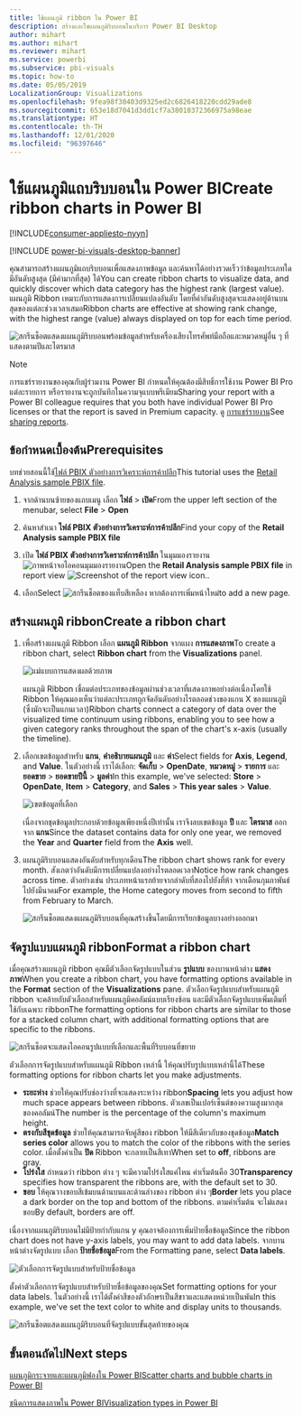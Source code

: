```yaml
---
title: ใช้แผนภูมิ ribbon ใน Power BI
description: สร้างและใชแผนภูมิริบบอนในบริการ Power BI Desktop
author: mihart
ms.author: mihart
ms.reviewer: mihart
ms.service: powerbi
ms.subservice: pbi-visuals
ms.topic: how-to
ms.date: 05/05/2019
LocalizationGroup: Visualizations
ms.openlocfilehash: 9fea98f30403d9325ed2c6826418220cdd29ade8
ms.sourcegitcommit: 653e18d7041d3dd1cf7a38010372366975a98eae
ms.translationtype: HT
ms.contentlocale: th-TH
ms.lasthandoff: 12/01/2020
ms.locfileid: "96397646"
---
```

# <a name="create-ribbon-charts-in-power-bi"></a><span data-ttu-id="d53ea-103">ใช้แผนภูมิแถบริบบอนใน Power BI</span><span class="sxs-lookup"><span data-stu-id="d53ea-103">Create ribbon charts in Power BI</span></span>

[!INCLUDE[consumer-appliesto-nyyn](../includes/consumer-appliesto-nyyn.md)]    

[!INCLUDE [power-bi-visuals-desktop-banner](../includes/power-bi-visuals-desktop-banner.md)]

<span data-ttu-id="d53ea-104">คุณสามารถสร้างแผนภูมิแถบริบบอนเพื่อแสดงภาพข้อมูล และค้นหาได้อย่างรวดเร็วว่าข้อมูลประเภทใดมีอันดับสูงสุด (มีค่ามากที่สุด) ได้</span><span class="sxs-lookup"><span data-stu-id="d53ea-104">You can create ribbon charts to visualize data, and quickly discover which data category has the highest rank (largest value).</span></span> <span data-ttu-id="d53ea-105">แผนภูมิ Ribbon เหมาะกับการแสดงการเปลี่ยนแปลงอันดับ โดยที่ค่าอันดับสูงสุดจะแสดงอยู่ด้านบนสุดของแต่ละช่วงเวลาเสมอ</span><span class="sxs-lookup"><span data-stu-id="d53ea-105">Ribbon charts are effective at showing rank change, with the highest range (value) always displayed on top for each time period.</span></span> 

![สกรีนช็อตแสดงแผนภูมิริบบอนพร้อมข้อมูลสำหรับเครื่องเสียงโทรศัพท์มือถือและหมวดหมู่อื่น ๆ ที่แสดงตามปีและไตรมาส](media/desktop-ribbon-charts/ribbon-charts-01.png)

> [!NOTE]
> <span data-ttu-id="d53ea-107">การแชร์รายงานของคุณกับผู้ร่วมงาน Power BI กำหนดให้คุณต้องมีสิทธิ์การใช้งาน Power BI Pro แต่ละรายการ หรือรายงานจะถูกบันทึกในความจุแบบพรีเมียม</span><span class="sxs-lookup"><span data-stu-id="d53ea-107">Sharing your report with a Power BI colleague requires that you both have individual Power BI Pro licenses or that the report is saved in Premium capacity.</span></span> <span data-ttu-id="d53ea-108">ดู [การแชร์รายงาน](../collaborate-share/service-share-reports.md)</span><span class="sxs-lookup"><span data-stu-id="d53ea-108">See [sharing reports](../collaborate-share/service-share-reports.md).</span></span>

## <a name="prerequisites"></a><span data-ttu-id="d53ea-109">ข้อกำหนดเบื้องต้น</span><span class="sxs-lookup"><span data-stu-id="d53ea-109">Prerequisites</span></span>

<span data-ttu-id="d53ea-110">บทช่วยสอนนี้ใช้[ไฟล์ PBIX ตัวอย่างการวิเคราะห์การค้าปลีก](https://download.microsoft.com/download/9/6/D/96DDC2FF-2568-491D-AAFA-AFDD6F763AE3/Retail%20Analysis%20Sample%20PBIX.pbix)</span><span class="sxs-lookup"><span data-stu-id="d53ea-110">This tutorial uses the [Retail Analysis sample PBIX file](https://download.microsoft.com/download/9/6/D/96DDC2FF-2568-491D-AAFA-AFDD6F763AE3/Retail%20Analysis%20Sample%20PBIX.pbix).</span></span>

1. <span data-ttu-id="d53ea-111">จากด้านบนซ้ายของแถบเมนู เลือก **ไฟล์** > **เปิด**</span><span class="sxs-lookup"><span data-stu-id="d53ea-111">From the upper left section of the menubar, select **File** > **Open**</span></span>
   
2. <span data-ttu-id="d53ea-112">ค้นหาสำเนา **ไฟล์ PBIX ตัวอย่างการวิเคราะห์การค้าปลีก**</span><span class="sxs-lookup"><span data-stu-id="d53ea-112">Find your copy of the **Retail Analysis sample PBIX file**</span></span>

1. <span data-ttu-id="d53ea-113">เปิด **ไฟล์ PBIX ตัวอย่างการวิเคราะห์การค้าปลีก** ในมุมมองรายงาน ![ภาพหน้าจอไอคอนมุมมองรายงาน](media/power-bi-visualization-kpi/power-bi-report-view.png)</span><span class="sxs-lookup"><span data-stu-id="d53ea-113">Open the **Retail Analysis sample PBIX file** in report view ![Screenshot of the report view icon.](media/power-bi-visualization-kpi/power-bi-report-view.png).</span></span>

1. <span data-ttu-id="d53ea-114">เลือก</span><span class="sxs-lookup"><span data-stu-id="d53ea-114">Select</span></span> ![สกรีนช็อตของแท็บสีเหลือง](media/power-bi-visualization-kpi/power-bi-yellow-tab.png) <span data-ttu-id="d53ea-116">หากต้องการเพิ่มหน้าใหม่</span><span class="sxs-lookup"><span data-stu-id="d53ea-116">to add a new page.</span></span>

## <a name="create-a-ribbon-chart"></a><span data-ttu-id="d53ea-117">สร้างแผนภูมิ ribbon</span><span class="sxs-lookup"><span data-stu-id="d53ea-117">Create a ribbon chart</span></span>

1. <span data-ttu-id="d53ea-118">เพื่อสร้างแผนภูมิ Ribbon เลือก **แผนภูมิ Ribbon** จากแผง **การแสดงภาพ**</span><span class="sxs-lookup"><span data-stu-id="d53ea-118">To create a ribbon chart, select **Ribbon chart** from the **Visualizations** panel.</span></span>

    ![แม่แบบการแสดงผลด้วยภาพ](media/desktop-ribbon-charts/power-bi-template.png)

    <span data-ttu-id="d53ea-120">แผนภูมิ Ribbon เชื่อมต่อประเภทของข้อมูลผ่านช่วงเวลาที่แสดงภาพอย่างต่อเนื่องโดยใช้ Ribbon ให้คุณมองเห็นว่าแต่ละประเภทถูกจัดอันดับอย่างไรตลอดช่วงของแกน X ของแผนภูมิ (ซึ่งมักจะเป็นแกนเวลา)</span><span class="sxs-lookup"><span data-stu-id="d53ea-120">Ribbon charts connect a category of data over the visualized time continuum using ribbons, enabling you to see how a given category ranks throughout the span of the chart's x-axis (usually the timeline).</span></span>

2. <span data-ttu-id="d53ea-121">เลือกเขตข้อมูลสำหรับ **แกน**, **คำอธิบายแผนภูมิ** และ **ค่า**</span><span class="sxs-lookup"><span data-stu-id="d53ea-121">Select fields for **Axis**, **Legend**, and **Value**.</span></span>  <span data-ttu-id="d53ea-122">ในตัวอย่างนี้ เราได้เลือก: **จัดเก็บ** > **OpenDate**, **หมวดหมู่** > **รายการ** และ **ยอดขาย** > **ยอดขายปีนี้** > **มูลค่า**</span><span class="sxs-lookup"><span data-stu-id="d53ea-122">In this example, we've selected: **Store** > **OpenDate**, **Item** > **Category**, and **Sales** > **This year sales** > **Value**.</span></span>  

    ![เขตข้อมูลที่เลือก](media/desktop-ribbon-charts/power-bi-ribbon-values.png)

    <span data-ttu-id="d53ea-124">เนื่องจากชุดข้อมูลประกอบด้วยข้อมูลเพียงหนึ่งปีเท่านั้น เราจึงลบเขตข้อมูล **ปี** และ **ไตรมาส** ออกจาก **แกน**</span><span class="sxs-lookup"><span data-stu-id="d53ea-124">Since the dataset contains data for only one year, we removed the **Year** and **Quarter** field from the **Axis** well.</span></span>

3. <span data-ttu-id="d53ea-125">แผนภูมิริบบอนแสดงอันดับสำหรับทุกเดือน</span><span class="sxs-lookup"><span data-stu-id="d53ea-125">The ribbon chart shows rank for every month.</span></span> <span data-ttu-id="d53ea-126">สังเกตว่าอันดับมีการเปลี่ยนแปลงอย่างไรตลอดเวลา</span><span class="sxs-lookup"><span data-stu-id="d53ea-126">Notice how rank changes across time.</span></span> <span data-ttu-id="d53ea-127">ตัวอย่างเช่น ประเภทหน้าแรกย้ายจากลำดับที่สองไปยังที่ห้า จากเดือนกุมภาพันธ์ไปยังมีนาคม</span><span class="sxs-lookup"><span data-stu-id="d53ea-127">For example, the Home category moves from second to fifth from February to March.</span></span>

    ![สกรีนช็อตแสดงแผนภูมิริบบอนที่คุณสร้างขึ้นโดยมีการเรียกข้อมูลบางอย่างออกมา](media/desktop-ribbon-charts/power-bi-ribbon.png)

## <a name="format-a-ribbon-chart"></a><span data-ttu-id="d53ea-129">จัดรูปแบบแผนภูมิ ribbon</span><span class="sxs-lookup"><span data-stu-id="d53ea-129">Format a ribbon chart</span></span>
<span data-ttu-id="d53ea-130">เมื่อคุณสร้างแผนภูมิ ribbon คุณมีตัวเลือกจัดรูปแบบในส่วน **รูปแบบ** ของบานหน้าต่าง **แสดงภาพ**</span><span class="sxs-lookup"><span data-stu-id="d53ea-130">When you create a ribbon chart, you have formatting options available in the **Format** section of the **Visualizations** pane.</span></span> <span data-ttu-id="d53ea-131">ตัวเลือกจัดรูปแบบสำหรับแผนภูมิ ribbon จะคล้ายกับตัวเลือกสำหรับแผนภูมิคอลัมน์แบบเรียงซ้อน และมีตัวเลือกจัดรูปแบบเพิ่มเติมที่ใช้กับเฉพาะ ribbon</span><span class="sxs-lookup"><span data-stu-id="d53ea-131">The formatting options for ribbon charts are similar to those for a stacked column chart, with additional formatting options that are specific to the ribbons.</span></span>

![สกรีนช็อตจะแสดงไอคอนรูปแบบที่เลือกและพื้นที่ริบบอนที่ขยาย](media/desktop-ribbon-charts/power-bi-format-ribbon.png)

<span data-ttu-id="d53ea-133">ตัวเลือกการจัดรูปแบบสำหรับแผนภูมิ Ribbon เหล่านี้ ให้คุณปรับรูปแบบเหล่านี้ได้</span><span class="sxs-lookup"><span data-stu-id="d53ea-133">These formatting options for ribbon charts let you make adjustments.</span></span>

* <span data-ttu-id="d53ea-134">**ระยะห่าง** ช่วยให้คุณปรับช่องว่างที่จะแสดงระหว่าง ribbon</span><span class="sxs-lookup"><span data-stu-id="d53ea-134">**Spacing** lets you adjust how much space appears between ribbons.</span></span> <span data-ttu-id="d53ea-135">ตัวเลขเป็นเปอร์เซ็นต์ของความสูงมากสุดของคอลัมน์</span><span class="sxs-lookup"><span data-stu-id="d53ea-135">The number is the percentage of the column's maximum height.</span></span>
* <span data-ttu-id="d53ea-136">**ตรงกับสีชุดข้อมูล** ช่วยให้คุณสามารถจับคู่สีของ ribbon ให้มีสีเดียวกับของชุดข้อมูล</span><span class="sxs-lookup"><span data-stu-id="d53ea-136">**Match series color** allows you to match the color of the ribbons with the series color.</span></span> <span data-ttu-id="d53ea-137">เมื่อตั้งค่าเป็น **ปิด** Ribbon จะกลายเป็นสีเทา</span><span class="sxs-lookup"><span data-stu-id="d53ea-137">When set to **off**, ribbons are gray.</span></span>
* <span data-ttu-id="d53ea-138">**โปร่งใส** กำหนดว่า ribbon ต่าง ๆ จะมีความโปร่งใสแค่ไหน ค่าเริ่มต้นคือ 30</span><span class="sxs-lookup"><span data-stu-id="d53ea-138">**Transparency** specifies how transparent the ribbons are, with the default set to 30.</span></span>
* <span data-ttu-id="d53ea-139">**ขอบ** ให้คุณวางขอบสีเข้มบนด้านบนและด้านล่างของ ribbon ต่าง ๆ</span><span class="sxs-lookup"><span data-stu-id="d53ea-139">**Border** lets you place a dark border on the top and bottom of the ribbons.</span></span> <span data-ttu-id="d53ea-140">ตามค่าเริ่มต้น จะไม่แสดงขอบ</span><span class="sxs-lookup"><span data-stu-id="d53ea-140">By default, borders are off.</span></span>

<span data-ttu-id="d53ea-141">เนื่องจากแผนภูมิริบบอนไม่มีป้ายกำกับแกน y คุณอาจต้องการเพิ่มป้ายชื่อข้อมูล</span><span class="sxs-lookup"><span data-stu-id="d53ea-141">Since the ribbon chart does not have y-axis labels, you may want to add data labels.</span></span> <span data-ttu-id="d53ea-142">จากบานหน้าต่างจัดรูปแบบ เลือก **ป้ายชื่อข้อมูล**</span><span class="sxs-lookup"><span data-stu-id="d53ea-142">From the Formatting pane, select **Data labels**.</span></span> 

![ตัวเลือกการจัดรูปแบบสำหรับป้ายชื่อข้อมูล](media/desktop-ribbon-charts/power-bi-labels.png)

<span data-ttu-id="d53ea-144">ตั้งค่าตัวเลือกการจัดรูปแบบสำหรับป้ายชื่อข้อมูลของคุณ</span><span class="sxs-lookup"><span data-stu-id="d53ea-144">Set formatting options for your data labels.</span></span> <span data-ttu-id="d53ea-145">ในตัวอย่างนี้ เราได้ตั้งค่าสีของตัวอักษรเป็นสีขาวและแสดงหน่วยเป็นพัน</span><span class="sxs-lookup"><span data-stu-id="d53ea-145">In this example, we've set the text color to white and display units to thousands.</span></span>

![สกรีนช็อตแสดงแผนภูมิริบบอนที่จัดรูปแบบขั้นสุดท้ายของคุณ](media/desktop-ribbon-charts/power-bi-data-labels.png)

## <a name="next-steps"></a><span data-ttu-id="d53ea-147">ขั้นตอนถัดไป</span><span class="sxs-lookup"><span data-stu-id="d53ea-147">Next steps</span></span>

[<span data-ttu-id="d53ea-148">แผนภูมิกระจายและแผนภูมิฟองใน Power BI</span><span class="sxs-lookup"><span data-stu-id="d53ea-148">Scatter charts and bubble charts in Power BI</span></span>](power-bi-visualization-scatter.md)

[<span data-ttu-id="d53ea-149">ชนิดการแสดงภาพใน Power BI</span><span class="sxs-lookup"><span data-stu-id="d53ea-149">Visualization types in Power BI</span></span>](power-bi-visualization-types-for-reports-and-q-and-a.md)
